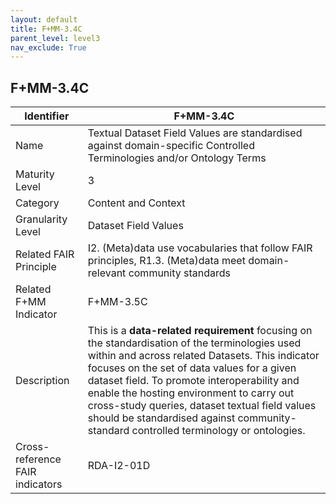 ```yaml
---
layout: default
title: F+MM-3.4C
parent_level: level3
nav_exclude: True
---
```


## F+MM-3.4C

| Identifier | F+MM-3.4C |
| --------- | ----------|
| Name | Textual Dataset Field Values are standardised against domain-specific Controlled Terminologies and/or Ontology Terms |
| Maturity Level | 3 |
| Category | Content and Context |
| Granularity Level | Dataset Field Values |
| Related FAIR Principle | I2. (Meta)data use vocabularies that follow FAIR principles, R1.3. (Meta)data meet domain-relevant community standards |
| Related F+MM Indicator| F+MM-3.5C|
| Description | This is a **data-related requirement** focusing on the standardisation of the terminologies used within and across related Datasets. This indicator focuses on the set of data values for a given dataset field. To promote interoperability and enable the hosting environment to carry out cross-study queries, dataset textual field values should be standardised against community-standard controlled terminology or ontologies.       |
| Cross-reference FAIR indicators | RDA-I2-01D |
